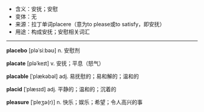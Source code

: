- <span class="definition">含义：安抚；安慰</span>
- <span class="definition">变体：无</span>
- <span class="definition">来源：拉丁单词placere（意为to please或to satisfy，即安抚）</span>
- <span class="definition">用途：构成安抚；安慰相关词汇</span>

---

<span class="vocabulary">**placebo**</span> [pləˈsiːbəʊ] n. 安慰剂

<span class="vocabulary">**placate**</span> [pləˈkeɪt] v. 安抚；平息（怒气）

<span class="vocabulary">**placable**</span> [ˈplækəbəl] adj. 易抚慰的；易和解的；温和的

<span class="vocabulary">**placid**</span> [ˈplæsɪd] adj. 平静的；温和的；沉着的

<span class="vocabulary">**pleasure**</span> [ˈpleʒə(r)] n. 快乐；娱乐；希望；令人高兴的事 

